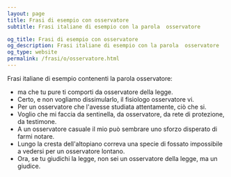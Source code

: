 ```yaml
---
layout: page
title: Frasi di esempio con osservatore 
subtitle: Frasi italiane di esempio con la parola  osservatore

og_title: Frasi di esempio con osservatore 
og_description: Frasi italiane di esempio con la parola  osservatore
og_type: website
permalink: /frasi/o/osservatore.html
---
```


Frasi italiane di esempio contenenti la parola osservatore:


- ma che tu pure ti comporti da osservatore della legge.
- Certo, e non vogliamo dissimularlo, il fisiologo osservatore vi.
- Per un osservatore che l'avesse studiata attentamente, ciò che si.
- Voglio che mi faccia da sentinella, da osservatore, da rete di protezione, da testimone.
- A un osservatore casuale il mio può sembrare uno sforzo disperato di farmi notare.
- Lungo la cresta dell'altopiano correva una specie di fossato impossibile a vedersi per un osservatore lontano.
- Ora, se tu giudichi la legge, non sei un osservatore della legge, ma un giudice.
